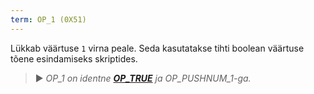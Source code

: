 ```yaml
---
term: OP_1 (0X51)
---
```


Lükkab väärtuse `1` virna peale. Seda kasutatakse tihti boolean väärtuse tõene esindamiseks skriptides.

> ► *OP_1 on identne **[OP_TRUE](/dictionnaire/O.md#op_true-0x51)** ja OP_PUSHNUM_1-ga.*
